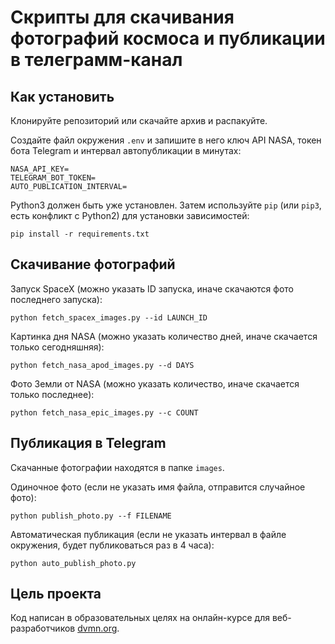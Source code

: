 # Скрипты для скачивания фотографий космоса и публикации в телеграмм-канал

## Как установить

Клонируйте репозиторий или скачайте архив и распакуйте.

Создайте файл окружения `.env` и запишите в него ключ API NASA, токен бота Telegram и интервал автопубликации в минутах:
```
NASA_API_KEY=
TELEGRAM_BOT_TOKEN=
AUTO_PUBLICATION_INTERVAL=
```

Python3 должен быть уже установлен. 
Затем используйте `pip` (или `pip3`, есть конфликт с Python2) для установки зависимостей:
```
pip install -r requirements.txt
```

## Скачивание фотографий

Запуск SpaceX (можно указать ID запуска, иначе скачаются фото последнего запуска):
```
python fetch_spacex_images.py --id LAUNCH_ID
```

Картинка дня NASA (можно указать количество дней, иначе скачается только сегодняшняя):
```
python fetch_nasa_apod_images.py --d DAYS
```

Фото Земли от NASA (можно указать количество, иначе скачается только последнее):
```
python fetch_nasa_epic_images.py --c COUNT
```

## Публикация в Telegram

Скачанные фотографии находятся в папке `images`.

Одиночное фото (если не указать имя файла, отправится случайное фото):
```
python publish_photo.py --f FILENAME
```

Автоматическая публикация (если не указать интервал в файле окружения, будет публиковаться раз в 4 часа):
```
python auto_publish_photo.py
```

## Цель проекта

Код написан в образовательных целях на онлайн-курсе для веб-разработчиков [dvmn.org](https://dvmn.org/).
